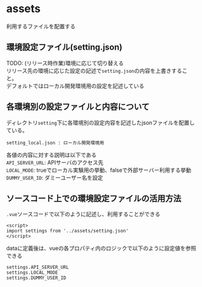 # assets

利用するファイルを配置する  

## 環境設定ファイル(setting.json)

TODO: (リリース時作業)環境に応じて切り替える  
リリース先の環境に応じた設定の記述で`setting.json`の内容を上書きすること。  
デフォルトではローカル開発環境用の設定を記述している

## 各環境別の設定ファイルと内容について

ディレクトリ`setting`下に各環境別の設定内容を記述したjsonファイルを配置している。  

```shell-session
setting_local.json : ローカル開発環境用
```
  
各値の内容に対する説明は以下である  
`API_SERVER_URL`: APIサーバのアクセス先  
`LOCAL_MODE`: trueでローカル実験用の挙動、falseで外部サーバー利用する挙動  
`DUMMY_USER_ID`: ダミーユーザー名を設定

## ソースコード上での環境設定ファイルの活用方法

`.vue`ソースコードで以下のように記述し、利用することができる

```vue
<script>
import settings from '../assets/setting.json'
</script>
```

dataに定義後は、vueの各プロパティ内のロジックで以下のように設定値を参照できる

```vue
settings.API_SERVER_URL
settings.LOCAL_MODE
settings.DUMMY_USER_ID
```
